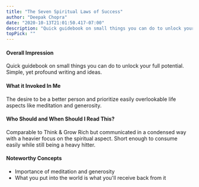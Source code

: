 ```yaml
---
title: "The Seven Spiritual Laws of Success"
author: "Deepak Chopra"
date: "2020-10-13T21:01:50.417-07:00"
description: "Quick guidebook on small things you can do to unlock your full potential. Simple, yet profound writing and ideas."
topPick: ""
---
```


#### Overall Impression

Quick guidebook on small things you can do to unlock your full potential. Simple, yet profound writing and ideas.

#### What it Invoked In Me

The desire to be a better person and prioritize easily overlookable life aspects like meditation and generosity.



#### Who Should and When Should I Read This?

Comparable to Think & Grow Rich but communicated in a condensed way with a heavier focus on the spiritual aspect. Short enough to consume easily while still being a heavy hitter.

#### Noteworthy Concepts

- Importance of meditation and generosity
- What you put into the world is what you'll receive back from it
